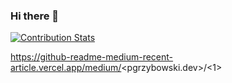 ### Hi there 👋

<!--
**Piotr-Grzybowski/Piotr-Grzybowski** is a ✨ _special_ ✨ repository because its `README.md` (this file) appears on your GitHub profile.

Here are some ideas to get you started:

- 🔭 I’m currently working on ...
- 🌱 I’m currently learning ...
- 👯 I’m looking to collaborate on ...
- 🤔 I’m looking for help with ...
- 💬 Ask me about ...
- 📫 How to reach me: ...
- 😄 Pronouns: ...
- ⚡ Fun fact: ...
-->

[![Contribution Stats](https://github-contribution-stats.vercel.app/api/?username=Piotr-Grzybowski)](https://github.com/LordDashMe/github-contribution-stats/)

https://github-readme-medium-recent-article.vercel.app/medium/<pgrzybowski.dev>/<1>
